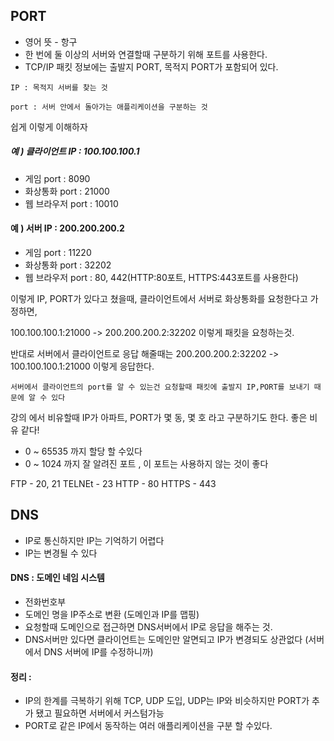 ## PORT
* 영어 뜻 - 항구
* 한 번에 둘 이상의 서버와 연결할때 구분하기 위해 포트를 사용한다.
* TCP/IP 패킷 정보에는 출발지 PORT, 목적지 PORT가 포함되어 있다.

`IP : 목적지 서버를 찾는 것`

`port : 서버 안에서 돌아가는 애플리케이션을 구분하는 것`

쉽게 이렇게 이해하자

##### 예 ) 클라이언트 IP : 100.100.100.1
* 게임 port : 8090
* 화상통화 port : 21000
* 웹 브라우저 port : 10010
#### 예 ) 서버 IP : 200.200.200.2
* 게임 port : 11220
* 화상통화 port : 32202
* 웹 브라우저 port : 80, 442(HTTP:80포트, HTTPS:443포트를 사용한다)

이렇게 IP, PORT가 있다고 쳤을때,
클라이언트에서 서버로 화상통화를 요청한다고 가정하면,

100.100.100.1:21000 -> 200.200.200.2:32202 이렇게 패킷을 요청하는것.

반대로 서버에서 클라이언트로 응답 해줄때는
200.200.200.2:32202 -> 100.100.100.1:21000 이렇게 응답한다.

`서버에서 클라이언트의 port를 알 수 있는건 요청할때 패킷에 출발지 IP,PORT를 보내기 때문에 알 수 있다`

강의 에서 비유할때 IP가 아파트, PORT가 몇 동, 몇 호 라고 구분하기도 한다. 좋은 비유 같다!

* 0 ~ 65535 까지 할당 할 수있다
* 0 ~ 1024 까지 잘 알려진 포트 , 이 포트는 사용하지 않는 것이 좋다

FTP - 20, 21
TELNEt - 23
HTTP - 80
HTTPS - 443


## DNS
* IP로 통신하지만 IP는 기억하기 어렵다
* IP는 변경될 수 있다
#### DNS : 도메인 네임 시스템
* 전화번호부
* 도메인 명을 IP주소로 변환 (도메인과 IP를 맵핑)
* 요청할때 도메인으로 접근하면 DNS서버에서 IP로 응답을 해주는 것.
* DNS서버만 있다면 클라이언트는 도메인만 알면되고 IP가 변경되도 상관없다 (서버에서 DNS 서버에 IP를 수정하니까)

####  정리 :
* IP의 한계를 극복하기 위해 TCP, UDP 도입, UDP는 IP와 비슷하지만 PORT가 추가 됐고 필요하면 서버에서 커스텀가능
* PORT로 같은 IP에서 동작하는 여러 애플리케이션을 구분 할 수있다.